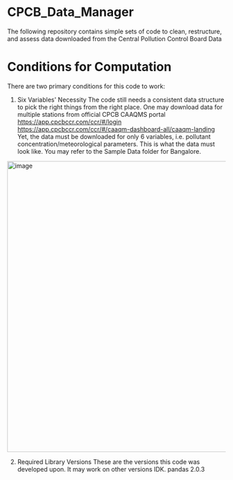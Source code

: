 # CPCB_Data_Manager
The following repository contains simple sets of code to clean, restructure, and assess data downloaded from the Central Pollution Control Board Data

# Conditions for Computation
There are two primary conditions for this code to work:

1. Six Variables' Necessity
The code still needs a consistent data structure to pick the right things from the right place. One may download data for multiple stations from official CPCB CAAQMS portal [https://app.cpcbccr.com/ccr/#/login ](https://app.cpcbccr.com/ccr/#/caaqm-dashboard-all/caaqm-landing)https://app.cpcbccr.com/ccr/#/caaqm-dashboard-all/caaqm-landing
Yet, the data must be downloaded for only 6 variables, i.e. pollutant concentration/meteorological parameters.
This is what the data must look like. You may refer to the Sample Data folder for Bangalore. 
<img width="669" alt="image" src="https://github.com/NotnirwaN/CPCB_Data_Manager/assets/106248449/52f84ccc-7eb2-4704-b2a9-4a2d7cf969ea">

2. Required Library Versions
These are the versions this code was developed upon. It may work on other versions IDK.
  pandas  2.0.3
  
   

